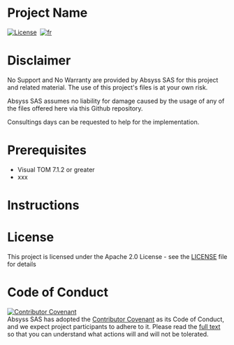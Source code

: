 # Project Name
[![License](https://img.shields.io/badge/License-Apache_2.0-blue.svg)](LICENSE.md)&nbsp;
[![fr](https://img.shields.io/badge/lang-fr-yellow.svg)](README-fr.md)  

# Disclaimer
No Support and No Warranty are provided by Absyss SAS for this project and related material. The use of this project's files is at your own risk.

Absyss SAS assumes no liability for damage caused by the usage of any of the files offered here via this Github repository.

Consultings days can be requested to help for the implementation.

# Prerequisites

  * Visual TOM 7.1.2 or greater
  * xxx

# Instructions



# License
This project is licensed under the Apache 2.0 License - see the [LICENSE](license) file for details


# Code of Conduct
[![Contributor Covenant](https://img.shields.io/badge/Contributor%20Covenant-v2.1%20adopted-ff69b4.svg)](code-of-conduct.md)  
Absyss SAS has adopted the [Contributor Covenant](CODE_OF_CONDUCT.md) as its Code of Conduct, and we expect project participants to adhere to it. Please read the [full text](CODE_OF_CONDUCT.md) so that you can understand what actions will and will not be tolerated.
